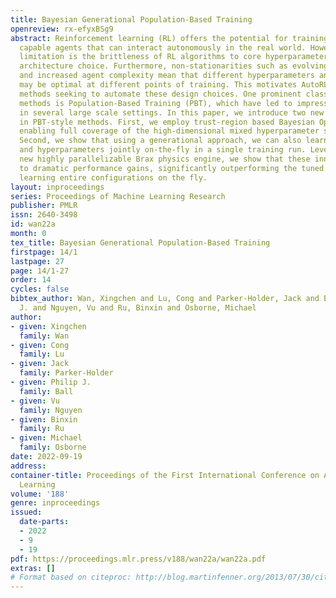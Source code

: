 ```yaml
---
title: Bayesian Generational Population-Based Training
openreview: rx-efyxBSg9
abstract: Reinforcement learning (RL) offers the potential for training generally
  capable agents that can interact autonomously in the real world. However, one key
  limitation is the brittleness of RL algorithms to core hyperparameters and network
  architecture choice. Furthermore, non-stationarities such as evolving training data
  and increased agent complexity mean that different hyperparameters and architectures
  may be optimal at different points of training. This motivates AutoRL, a class of
  methods seeking to automate these design choices. One prominent class of AutoRL
  methods is Population-Based Training (PBT), which have led to impressive performance
  in several large scale settings. In this paper, we introduce two new innovations
  in PBT-style methods. First, we employ trust-region based Bayesian Optimization,
  enabling full coverage of the high-dimensional mixed hyperparameter search space.
  Second, we show that using a generational approach, we can also learn both architectures
  and hyperparameters jointly on-the-fly in a single training run. Leveraging the
  new highly parallelizable Brax physics engine, we show that these innovations lead
  to dramatic performance gains, significantly outperforming the tuned baseline while
  learning entire configurations on the fly.
layout: inproceedings
series: Proceedings of Machine Learning Research
publisher: PMLR
issn: 2640-3498
id: wan22a
month: 0
tex_title: Bayesian Generational Population-Based Training
firstpage: 14/1
lastpage: 27
page: 14/1-27
order: 14
cycles: false
bibtex_author: Wan, Xingchen and Lu, Cong and Parker-Holder, Jack and Ball, Philip
  J. and Nguyen, Vu and Ru, Binxin and Osborne, Michael
author:
- given: Xingchen
  family: Wan
- given: Cong
  family: Lu
- given: Jack
  family: Parker-Holder
- given: Philip J.
  family: Ball
- given: Vu
  family: Nguyen
- given: Binxin
  family: Ru
- given: Michael
  family: Osborne
date: 2022-09-19
address:
container-title: Proceedings of the First International Conference on Automated Machine
  Learning
volume: '188'
genre: inproceedings
issued:
  date-parts:
  - 2022
  - 9
  - 19
pdf: https://proceedings.mlr.press/v188/wan22a/wan22a.pdf
extras: []
# Format based on citeproc: http://blog.martinfenner.org/2013/07/30/citeproc-yaml-for-bibliographies/
---
```

